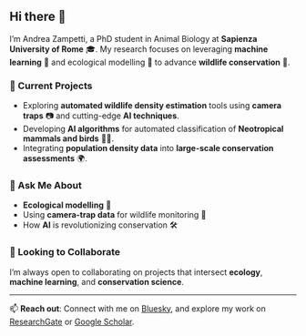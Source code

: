## Hi there 👋  

I’m Andrea Zampetti, a PhD student in Animal Biology at **Sapienza University of Rome** 🎓. My research focuses on leveraging **machine learning** 🤖 and ecological modelling 🌿 to advance **wildlife conservation** 🐾.  

### 🔭 Current Projects  
- Exploring **automated wildlife density estimation** tools using **camera traps** 📷 and cutting-edge **AI techniques**.
- Developing **AI algorithms** for automated classification of **Neotropical mammals and birds** 🐒🦜.
- Integrating **population density data** into **large-scale conservation assessments** 🌍.  

### 💬 Ask Me About  
- **Ecological modelling** 🧩  
- Using **camera-trap data** for wildlife monitoring 📸  
- How **AI** is revolutionizing conservation 🛠️  

### 👯 Looking to Collaborate  
I’m always open to collaborating on projects that intersect **ecology**, **machine learning**, and **conservation science**.  

---

📫 **Reach out**: Connect with me on [Bluesky](https://bsky.app/profile/yourusername), and explore my work on [ResearchGate](https://www.researchgate.net/profile/Andrea-Zampetti-4) or [Google Scholar](https://scholar.google.com/citations?user=7DMxVNcAAAAJ&hl=it&oi=ao).  
